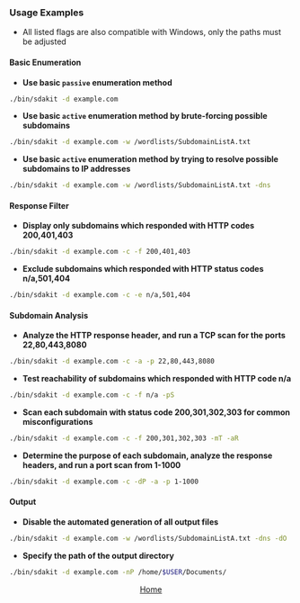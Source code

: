 ### Usage Examples

- All listed flags are also compatible with Windows, only the paths must be adjusted

#### Basic Enumeration

- **Use basic `passive` enumeration method**
```bash
./bin/sdakit -d example.com
```

- **Use basic `active` enumeration method by brute-forcing possible subdomains**
```bash
./bin/sdakit -d example.com -w /wordlists/SubdomainListA.txt
```

- **Use basic `active` enumeration method by trying to resolve possible subdomains to IP addresses**
```bash
./bin/sdakit -d example.com -w /wordlists/SubdomainListA.txt -dns
```

#### Response Filter

- **Display only subdomains which responded with HTTP codes 200,401,403**
```bash
./bin/sdakit -d example.com -c -f 200,401,403
```

- **Exclude subdomains which responded with HTTP status codes n/a,501,404**
```bash
./bin/sdakit -d example.com -c -e n/a,501,404
```
#### Subdomain Analysis

- **Analyze the HTTP response header, and run a TCP scan for the ports 22,80,443,8080**
```bash
./bin/sdakit -d example.com -c -a -p 22,80,443,8080
```

- **Test reachability of subdomains which responded with HTTP code n/a** 
```bash
./bin/sdakit -d example.com -c -f n/a -pS
```

- **Scan each subdomain with status code 200,301,302,303 for common misconfigurations**
```bash
./bin/sdakit -d example.com -c -f 200,301,302,303 -mT -aR
```

- **Determine the purpose of each subdomain, analyze the response headers, and run a port scan from 1-1000**
```bash
./bin/sdakit -d example.com -c -dP -a -p 1-1000
```

#### Output
- **Disable the automated generation of all output files**
```bash
./bin/sdakit -d example.com -w /wordlists/SubdomainListA.txt -dns -dO
```

- **Specify the path of the output directory**
```bash
./bin/sdakit -d example.com -nP /home/$USER/Documents/
```

<div align="center">
<a href="https://plaguebytesec.github.io/sdakit-project">Home</a>
</div>
